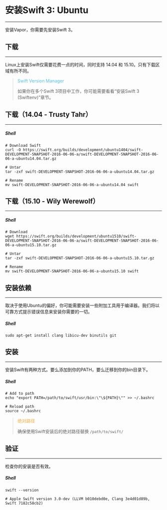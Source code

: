 # 安装Swift 3: Ubuntu
---
安装Vapor，你需要先安装Swift 3。

## 下载
---
Linux上安装Swift仅需要花费一点的时间，同时支持 14.04 和 15.10。只有下载区域有所不同。


> <font color="#56C0E0"> Swift Version Manager </font>
> 
> 如果你在多个Swift 3项目中工作，你可能需要看看“安装Swift 3 (Swiftenv)”章节。


## 下载（14.04 - Trusty Tahr）
---
##### Shell
```
# Download Swift
curl -O https://swift.org/builds/development/ubuntu1404/swift-DEVELOPMENT-SNAPSHOT-2016-06-06-a/swift-DEVELOPMENT-SNAPSHOT-2016-06-06-a-ubuntu14.04.tar.gz

# Untar
tar -zxf swift-DEVELOPMENT-SNAPSHOT-2016-06-06-a-ubuntu14.04.tar.gz

# Rename
mv swift-DEVELOPMENT-SNAPSHOT-2016-06-06-a-ubuntu14.04 swift
```

## 下载（15.10 - Wily Werewolf）
---
##### Shell
```
# Download
wget https://swift.org/builds/development/ubuntu1510/swift-DEVELOPMENT-SNAPSHOT-2016-06-06-a/swift-DEVELOPMENT-SNAPSHOT-2016-06-06-a-ubuntu15.10.tar.gz

# Untar
tar -zxf swift-DEVELOPMENT-SNAPSHOT-2016-06-06-a-ubuntu15.10.tar.gz

# Rename
mv swift-DEVELOPMENT-SNAPSHOT-2016-06-06-a-ubuntu15.10 swift
```

## 安装依赖
---

取决于使用Ubuntu的偏好，你可能需要安装一些附加工具用于编译器。我们将以可靠方式提示错误信息来安装你需要的一切。

##### Shell
```
sudo apt-get install clang libicu-dev binutils git
```

## 安装
---
安装Swift有两种方式。要么添加到你的PATH，要么迁移到你的bin目录下。

##### Shell
```
# Add to path
echo "export PATH=/path/to/swift/usr/bin:\"\${PATH}\"" >> ~/.bashrc

# Reload path
source ~/.bashrc
```

> <font color="#F2AE43"> 绝对路径 </font>
> 
> 确保使用Swift安装后的绝对路径替换 ```/path/to/swift/```


## 验证
---
检查你的安装是否有效。

##### Shell
```
swift --version

# Apple Swift version 3.0-dev (LLVM b010debd0e, Clang 3e4d01d89b, Swift 7182c58cb2)
```